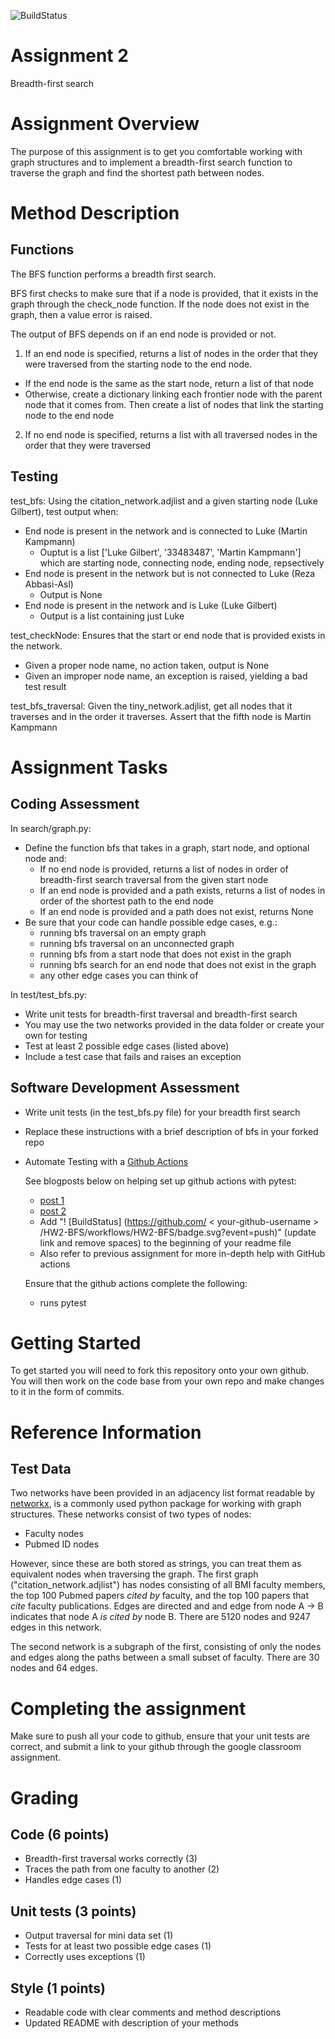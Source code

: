 ![BuildStatus](https://github.com/hchen725/HW2-BFS/actions/workflows/test.yml/badge.svg)

# Assignment 2
Breadth-first search

# Assignment Overview
The purpose of this assignment is to get you comfortable working with graph structures and to implement a breadth-first search function to traverse the graph and find the shortest path between nodes.

# Method Description
## Functions
The BFS function performs a breadth first search.

BFS first checks to make sure that if a node is provided, that it exists in the graph through the check_node function. If the node does not exist in the graph, then a value error is raised.

The output of BFS depends on if an end node is provided or not.
1) If an end node is specified, returns a list of nodes in the order that they were traversed from the starting node to the end node. 
* If the end node is the same as the start node, return a list of that node
* Otherwise, create a dictionary linking each frontier node with the parent node that it comes from. Then create a list of nodes that link the starting node to the end node
2) If no end node is specified, returns a list with all traversed nodes in the order that they were traversed

## Testing
test_bfs:
Using the citation_network.adjlist and a given starting node (Luke Gilbert), test output when:
* End node is present in the network and is connected to Luke (Martin Kampmann)
	* Ouptut is a list ['Luke Gilbert', '33483487', 'Martin Kampmann'] which are starting node, connecting node, ending node, repsectively
* End node is present in the network but is not connected to Luke (Reza Abbasi-Asl)
	* Output is None
* End node is present in the network and is Luke (Luke Gilbert)
	* Output is a list containing just Luke

test_checkNode:
Ensures that the start or end node that is provided exists in the network.
* Given a proper node name, no action taken, output is None
* Given an improper node name, an exception is raised, yielding a bad test result

test_bfs_traversal:
Given the tiny_network.adjlist, get all nodes that it traverses and in the order it traverses. Assert that the fifth node is Martin Kampmann


# Assignment Tasks

## Coding Assessment
In search/graph.py:
* Define the function bfs that takes in a graph, start node, and optional node and:
	* If no end node is provided, returns a list of nodes in order of breadth-first search traversal from the given start node
	* If an end node is provided and a path exists, returns a list of nodes in order of the shortest path to the end node
	* If an end node is provided and a path does not exist, returns None
* Be sure that your code can handle possible edge cases, e.g.:
	* running bfs traversal on an empty graph
	* running bfs traversal on an unconnected graph
	* running bfs from a start node that does not exist in the graph
	* running bfs search for an end node that does not exist in the graph
	* any other edge cases you can think of 

In test/test_bfs.py:
* Write unit tests for breadth-first traversal and breadth-first search 
* You may use the two networks provided in the data folder or create your own for testing
* Test at least 2 possible edge cases (listed above)
* Include a test case that fails and raises an exception


## Software Development Assessment

* Write unit tests (in the test_bfs.py file) for your breadth first search
* Replace these instructions with a brief description of bfs in your forked repo
	
* Automate Testing with a [Github Actions](https://docs.github.com/en/actions)

	See blogposts below on helping set up github actions with pytest:
	
	* [post 1](https://blog.dennisokeeffe.com/blog/2021-08-08-pytest-with-github-actions)
	* [post 2](https://mattsegal.dev/pytest-on-github-actions.html)
	* Add "! [BuildStatus] (https://github.com/ < your-github-username > /HW2-BFS/workflows/HW2-BFS/badge.svg?event=push)" (update link and remove spaces) to the beginning of your readme file
	* Also refer to previous assignment for more in-depth help with GitHub actions

	Ensure that the github actions complete the following:
	* runs pytest

# Getting Started
To get started you will need to fork this repository onto your own github. You will then work on the code base from your own repo and make changes to it in the form of commits. 

# Reference Information
## Test Data
Two networks have been provided in an adjacency list format readable by [networkx](https://networkx.org/), is a commonly used python package for working with graph structures. These networks consist of two types of nodes:
* Faculty nodes 
* Pubmed ID nodes

However, since these are both stored as strings, you can treat them as equivalent nodes when traversing the graph. The first graph ("citation_network.adjlist") has nodes consisting of all BMI faculty members, the top 100 Pubmed papers *cited by* faculty, and the top 100 papers that *cite* faculty publications. Edges are directed and and edge from node A -> B indicates that node A *is cited by* node B. There are 5120 nodes and 9247 edges in this network.

The second network is a subgraph of the first, consisting of only the nodes and edges along the paths between a small subset of faculty. There are 30 nodes and 64 edges.

# Completing the assignment
Make sure to push all your code to github, ensure that your unit tests are correct, and submit a link to your github through the google classroom assignment.

# Grading

## Code (6 points)
* Breadth-first traversal works correctly (3)
* Traces the path from one faculty to another (2)
* Handles edge cases (1)

## Unit tests (3 points)
* Output traversal for mini data set (1)
* Tests for at least two possible edge cases (1)
* Correctly uses exceptions (1)

## Style (1 points)
* Readable code with clear comments and method descriptions
* Updated README with description of your methods

